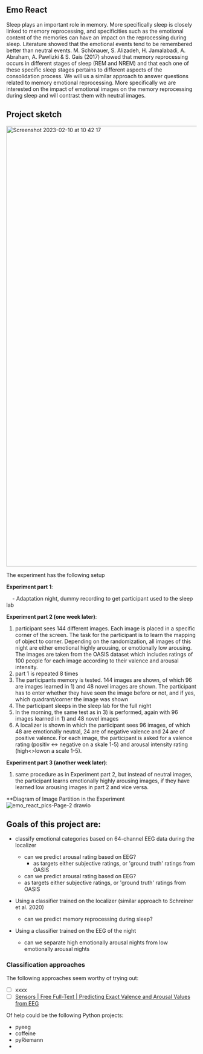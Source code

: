 ## Emo React

Sleep plays an important role in memory. More specifically sleep is closely linked to memory reprocessing, and specificities such as the emotional content of the memories can have an impact on the reprocessing during sleep. Literature showed that the emotional events tend to be remembered better than neutral events. M. Schönauer, S. Alizadeh, H. Jamalabadi, A. Abraham, A. Pawlizki & S. Gais (2017) showed that memory reprocessing occurs in different stages of sleep (REM and NREM) and that each one of these specific sleep stages pertains to different aspects of the consolidation process. We will us a similar approach to answer questions related to memory emotional reprocessing. More specifically we are interested on the impact of emotional images on the memory reprocessing during sleep and will contrast them with neutral images.

## Project sketch
<img width="1163" alt="Screenshot 2023-02-10 at 10 42 17" src="https://user-images.githubusercontent.com/15683682/218058562-ba3639c7-0b71-4f0a-8e59-9d4794a2d0a1.png">

The experiment has the following setup

**Experiment part 1**:

    - Adaptation night, dummy recording to get participant used to the sleep lab

**Experiment part 2 (one week later)**:

1. participant sees 144 different images. Each image is placed in a specific corner of the screen. The task for the participant is to learn the mapping of object to corner. Depending on the randomization, all images of this night are either emotional highly arousing, or emotionally low arousing. The images are taken from the OASIS dataset which includes ratings of 100 people for each image according to their valence and arousal intensity.
2. part 1 is repeated 8 times
3. The participants memory is tested. 144 images are shown, of which 96 are images learned in 1) and 48 novel images are shown. The participant has to enter whether they have seen the image before or not, and if yes, which quadrant/corner the image was shown
4. The participant sleeps in the sleep lab for the full night
5. In the morning, the same test as in 3) is performed, again with 96 images learned in 1) and 48 novel images
6. A localizer is shown in which the participant sees 96 images, of which 48 are emotionally neutral, 24 are of negative valence and 24 are of positive valence. For each image, the participant is asked for a valence rating (positiv <-> negative on a skale 1-5) and arousal intensity rating (high<>lowon a scale 1-5).

**Experiment part 3 (another week later)**:

1. same procedure as in Experiment part 2, but instead of neutral images, the participant learns emotionally highly arousing images, if they have learned low arousing images in part 2 and vice versa.

**Diagram of Image Partition in the  Experiment
![emo_react_pics-Page-2 drawio](https://user-images.githubusercontent.com/15683682/218058901-c53c8475-27a6-42f9-86a0-2519a07eed21.png)



## Goals of this project are:

* classify emotional categories based on 64-channel EEG data during the localizer
  * can we predict arousal rating based on EEG?
    * as targets either subjective ratings, or 'ground truth' ratings from OASIS
  * can we predict arousal rating based on EEG?
  * as targets either subjective ratings, or 'ground truth' ratings from OASIS
* Using a classifier trained on the localizer (similar approach to Schreiner et al. 2020)
  * can we predict memory reprocessing during sleep?
    
    
* Using a classifier trained on the EEG of the night
  * can we separate high emotionally arousal nights from low emotionally arousal nights

### Classification approaches

The following approaches seem worthy of trying out:

- [ ] xxxx
- [ ] [Sensors | Free Full-Text | Predicting Exact Valence and Arousal Values from EEG](https://www.mdpi.com/1424-8220/21/10/3414)

Of help could be the following Python projects:

- pyeeg
- coffeine
- pyRiemann
- 
